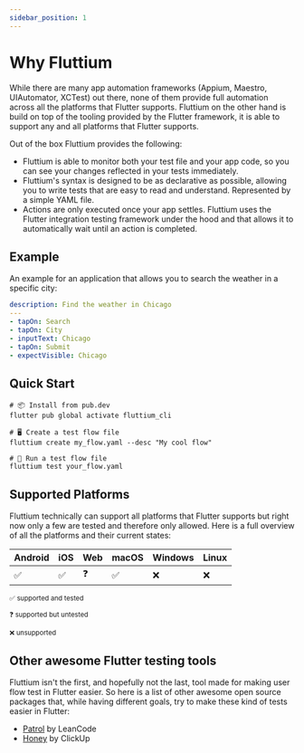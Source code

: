 ```yaml
---
sidebar_position: 1
---
```


# Why Fluttium

While there are many app automation frameworks (Appium, Maestro, UIAutomator, XCTest) out there,
none of them provide full automation across all the platforms that Flutter supports. Fluttium on
the other hand is build on top of the tooling provided by the Flutter framework, it is able to
support any and all platforms that Flutter supports.

Out of the box Fluttium provides the following:

- Fluttium is able to monitor both your test file and your app code, so you can see your changes
  reflected in your tests immediately.
- Fluttium's syntax is designed to be as declarative as possible, allowing you to write tests
  that are easy to read and understand. Represented by a simple YAML file.
- Actions are only executed once your app settles. Fluttium uses the Flutter integration testing
  framework under the hood and that allows it to automatically wait until an action is completed.

## Example

An example for an application that allows you to search the weather in a specific city:

```yaml
description: Find the weather in Chicago
---
- tapOn: Search
- tapOn: City
- inputText: Chicago
- tapOn: Submit
- expectVisible: Chicago
```

## Quick Start

```shell
# 📦 Install from pub.dev
flutter pub global activate fluttium_cli

# 🖥 Create a test flow file
fluttium create my_flow.yaml --desc "My cool flow"

# 🧪 Run a test flow file
fluttium test your_flow.yaml
```

## Supported Platforms

Fluttium technically can support all platforms that Flutter supports but right now only a few are
tested and therefore only allowed. Here is a full overview of all the platforms and their current
states:

| Android | iOS | Web | macOS | Windows | Linux |
| ------- | --- | --- | ----- | ------- | ----- |
| ✅      | ✅  | ❓  | ✅    | ❌      | ❌    |

<small>
✅ supported and tested<br></br>
❓ supported but untested <br></br>
❌ unsupported
</small>

## Other awesome Flutter testing tools

Fluttium isn't the first, and hopefully not the last, tool made for making user flow test in Flutter
easier. So here is a list of other awesome open source packages that, while having different goals,
try to make these kind of tests easier in Flutter:

- [Patrol](https://patrol.leancode.co/) by LeanCode
- [Honey](https://github.com/clickup/honey) by ClickUp
